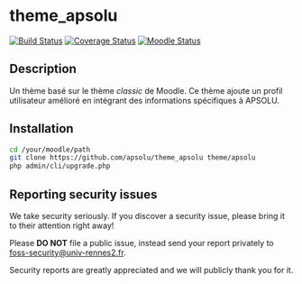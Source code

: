 # theme_apsolu

[![Build Status](https://travis-ci.org/apsolu/theme_apsolu.svg?branch=master)](https://travis-ci.org/apsolu/theme_apsolu)
[![Coverage Status](https://coveralls.io/repos/github/apsolu/theme_apsolu/badge.svg?branch=master)](https://coveralls.io/github/apsolu/theme_apsolu?branch=master)
[![Moodle Status](https://img.shields.io/badge/moodle-3.7-blue)](https://moodle.org)

## Description

Un thème basé sur le thème *classic* de Moodle. Ce thème ajoute un profil utilisateur amélioré en intégrant des informations spécifiques à APSOLU.


## Installation

```bash
cd /your/moodle/path
git clone https://github.com/apsolu/theme_apsolu theme/apsolu
php admin/cli/upgrade.php
```


## Reporting security issues

We take security seriously. If you discover a security issue, please bring it
to their attention right away!

Please **DO NOT** file a public issue, instead send your report privately to
[foss-security@univ-rennes2.fr](mailto:foss-security@univ-rennes2.fr).

Security reports are greatly appreciated and we will publicly thank you for it.
